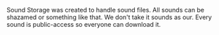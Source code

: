 Sound Storage was created to handle sound files. All sounds can be shazamed or something like that. We don't take it sounds as our. Every sound is public-access so everyone can download it.
